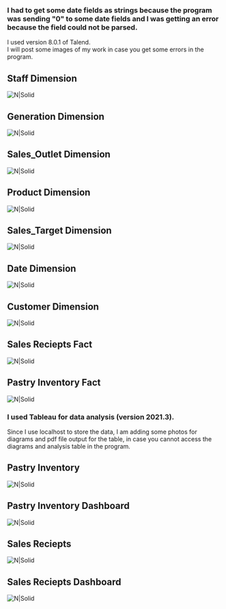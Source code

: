 ### I had to get some date fields as strings because the program was sending "0" to some date fields and I was getting an error because the field could not be parsed. 


I used version 8.0.1 of Talend.\
I will post some images of my work in case you get some errors in the program. 



## Staff Dimension

![N|Solid](https://i.hizliresim.com/fx8xub8.png)

## Generation Dimension

![N|Solid](https://i.hizliresim.com/lpvmt0g.png)

## Sales_Outlet Dimension

![N|Solid](https://i.hizliresim.com/m44hksn.png)

## Product Dimension

![N|Solid](https://i.hizliresim.com/jbsav3a.png)

## Sales_Target Dimension

![N|Solid](https://i.hizliresim.com/nbuuy2g.png)

## Date Dimension

![N|Solid](https://i.hizliresim.com/q8bgz2l.png)

## Customer Dimension

![N|Solid](https://i.hizliresim.com/j6quwzo.png)

## Sales Reciepts Fact

![N|Solid](https://i.hizliresim.com/30ceb7v.png)

## Pastry Inventory Fact

![N|Solid](https://i.hizliresim.com/k80tsfl.png)



### I used Tableau for data analysis (version 2021.3). 

Since I use localhost to store the data, I am adding some photos for diagrams and pdf file output for the table, in case you cannot access the diagrams and analysis table in the program. 

## Pastry Inventory

![N|Solid](https://i.hizliresim.com/sigvnm1.png)

## Pastry Inventory Dashboard

![N|Solid](https://i.hizliresim.com/rea855l.png)

## Sales Reciepts

![N|Solid](https://i.hizliresim.com/9uet2by.png)

## Sales Reciepts Dashboard

![N|Solid](https://i.hizliresim.com/mpnowmu.png)

